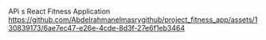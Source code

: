 APi s React Fitness Application
https://github.com/Abdelrahmanelmasrygithub/project_fitness_app/assets/130839173/6ae7ec47-e26e-4cde-8d3f-27e6f1eb3464


